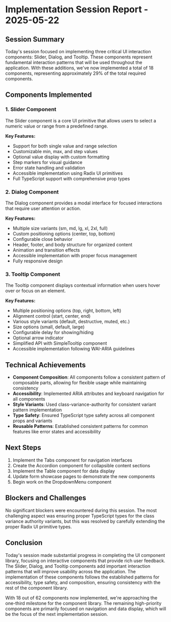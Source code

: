 # Implementation Session Report - 2025-05-22

## Session Summary

Today's session focused on implementing three critical UI interaction components: Slider, Dialog, and Tooltip. These components represent fundamental interaction patterns that will be used throughout the application. With these additions, we've now implemented a total of 18 components, representing approximately 29% of the total required components.

## Components Implemented

### 1. Slider Component

The Slider component is a core UI primitive that allows users to select a numeric value or range from a predefined range.

**Key Features:**
- Support for both single value and range selection
- Customizable min, max, and step values
- Optional value display with custom formatting
- Step markers for visual guidance
- Error state handling and validation
- Accessible implementation using Radix UI primitives
- Full TypeScript support with comprehensive prop types

### 2. Dialog Component

The Dialog component provides a modal interface for focused interactions that require user attention or action.

**Key Features:**
- Multiple size variants (sm, md, lg, xl, 2xl, full)
- Custom positioning options (center, top, bottom)
- Configurable close behavior
- Header, footer, and body structure for organized content
- Animation and transition effects
- Accessible implementation with proper focus management
- Fully responsive design

### 3. Tooltip Component

The Tooltip component displays contextual information when users hover over or focus on an element.

**Key Features:**
- Multiple positioning options (top, right, bottom, left)
- Alignment control (start, center, end)
- Various style variants (default, destructive, muted, etc.)
- Size options (small, default, large)
- Configurable delay for showing/hiding
- Optional arrow indicator
- Simplified API with SimpleTooltip component
- Accessible implementation following WAI-ARIA guidelines

## Technical Achievements

- **Component Composition**: All components follow a consistent pattern of composable parts, allowing for flexible usage while maintaining consistency
- **Accessibility**: Implemented ARIA attributes and keyboard navigation for all components
- **Style Variants**: Used class-variance-authority for consistent variant pattern implementation
- **Type Safety**: Ensured TypeScript type safety across all component props and variants
- **Reusable Patterns**: Established consistent patterns for common features like error states and accessibility

## Next Steps

1. Implement the Tabs component for navigation interfaces
2. Create the Accordion component for collapsible content sections
3. Implement the Table component for data display
4. Update form showcase pages to demonstrate the new components
5. Begin work on the DropdownMenu component

## Blockers and Challenges

No significant blockers were encountered during this session. The most challenging aspect was ensuring proper TypeScript types for the class variance authority variants, but this was resolved by carefully extending the proper Radix UI primitive types.

## Conclusion

Today's session made substantial progress in completing the UI component library, focusing on interactive components that provide rich user feedback. The Slider, Dialog, and Tooltip components add important interaction patterns that will improve usability across the application. The implementation of these components follows the established patterns for accessibility, type safety, and composition, ensuring consistency with the rest of the component library.

With 18 out of 62 components now implemented, we're approaching the one-third milestone for the component library. The remaining high-priority components are primarily focused on navigation and data display, which will be the focus of the next implementation session. 